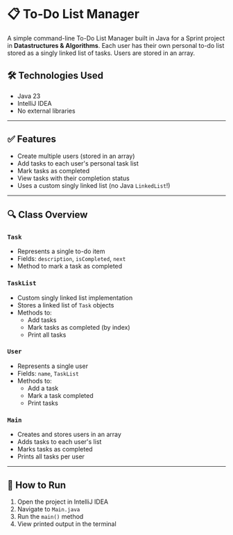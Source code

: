 # 📋 To-Do List Manager

A simple command-line To-Do List Manager built in Java for a Sprint project in **Datastructures & Algorithms**.
Each user has their own personal to-do list stored as a singly linked list of tasks. Users are stored in an array.

## 🛠️ Technologies Used
- Java 23
- IntelliJ IDEA
- No external libraries

---

## ✅ Features

- Create multiple users (stored in an array)
- Add tasks to each user's personal task list
- Mark tasks as completed
- View tasks with their completion status
- Uses a custom singly linked list (no Java `LinkedList`!)

---

## 🔍 Class Overview

### `Task`
- Represents a single to-do item
- Fields: `description`, `isCompleted`, `next`
- Method to mark a task as completed

### `TaskList`
- Custom singly linked list implementation
- Stores a linked list of `Task` objects
- Methods to:
  - Add tasks
  - Mark tasks as completed (by index)
  - Print all tasks

### `User`
- Represents a single user
- Fields: `name`, `TaskList`
- Methods to:
  - Add a task
  - Mark a task completed
  - Print tasks

### `Main`
- Creates and stores users in an array
- Adds tasks to each user's list
- Marks tasks as completed
- Prints all tasks per user

---

## 🚀 How to Run

1. Open the project in IntelliJ IDEA
2. Navigate to `Main.java`
3. Run the `main()` method
4. View printed output in the terminal


